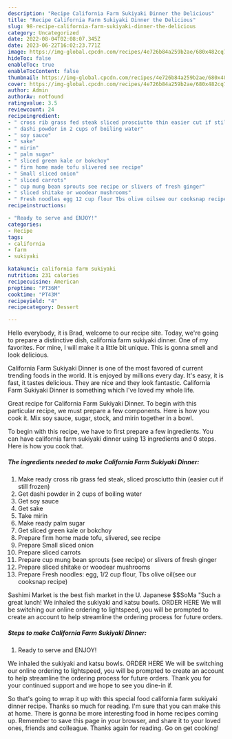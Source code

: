 ```yaml
---
description: "Recipe California Farm Sukiyaki Dinner the Delicious"
title: "Recipe California Farm Sukiyaki Dinner the Delicious"
slug: 98-recipe-california-farm-sukiyaki-dinner-the-delicious
category: Uncategorized
date: 2022-08-04T02:08:07.345Z
date: 2023-06-22T16:02:23.771Z
image: https://img-global.cpcdn.com/recipes/4e726b84a259b2ae/680x482cq70/california-farm-sukiyaki-dinner-recipe-main-photo.jpg
hideToc: false
enableToc: true
enableTocContent: false
thumbnail: https://img-global.cpcdn.com/recipes/4e726b84a259b2ae/680x482cq70/california-farm-sukiyaki-dinner-recipe-main-photo.jpg
cover: https://img-global.cpcdn.com/recipes/4e726b84a259b2ae/680x482cq70/california-farm-sukiyaki-dinner-recipe-main-photo.jpg
author: Admin
authorAv: notfound
ratingvalue: 3.5
reviewcount: 24
recipeingredient:
- " cross rib grass fed steak sliced prosciutto thin easier cut if still frozen"
- " dashi powder in 2 cups of boiling water"
- " soy sauce"
- " sake"
- " mirin"
- " palm sugar"
- " sliced green kale or bokchoy"
- " firm home made tofu slivered see recipe"
- " Small sliced onion"
- " sliced carrots"
- " cup mung bean sprouts see recipe or slivers of fresh ginger"
- " sliced shitake or woodear mushrooms"
- " Fresh noodles egg 12 cup flour Tbs olive oilsee our cooksnap recipe"
recipeinstructions:

- "Ready to serve and ENJOY!"
categories:
- Recipe
tags:
- california
- farm
- sukiyaki

katakunci: california farm sukiyaki 
nutrition: 231 calories
recipecuisine: American
preptime: "PT36M"
cooktime: "PT43M"
recipeyield: "4"
recipecategory: Dessert

---
```



Hello everybody, it is Brad, welcome to our recipe site. Today, we're going to prepare a distinctive dish, california farm sukiyaki dinner. One of my favorites. For mine, I will make it a little bit unique. This is gonna smell and look delicious.

California Farm Sukiyaki Dinner is one of the most favored of current trending foods in the world. It is enjoyed by millions every day. It's easy, it is fast, it tastes delicious. They are nice and they look fantastic. California Farm Sukiyaki Dinner is something which I've loved my whole life.

Great recipe for California Farm Sukiyaki Dinner. To begin with this particular recipe, we must prepare a few components. Here is how you cook it. Mix soy sauce, sugar, stock, and mirin together in a bowl.


To begin with this recipe, we have to first prepare a few ingredients. You can have california farm sukiyaki dinner using 13 ingredients and 0 steps. Here is how you cook that.

<!--inarticleads1-->

##### The ingredients needed to make California Farm Sukiyaki Dinner:

1. Make ready  cross rib grass fed steak, sliced prosciutto thin (easier cut if still frozen)
1. Get  dashi powder in 2 cups of boiling water
1. Get  soy sauce
1. Get  sake
1. Take  mirin
1. Make ready  palm sugar
1. Get  sliced green kale or bokchoy
1. Prepare  firm home made tofu, slivered, see recipe
1. Prepare  Small sliced onion
1. Prepare  sliced carrots
1. Prepare  cup mung bean sprouts (see recipe) or slivers of fresh ginger
1. Prepare  sliced shitake or woodear mushrooms
1. Prepare  Fresh noodles: egg, 1/2 cup flour, Tbs olive oil(see our cooksnap recipe)


Sashimi Market is the best fish market in the U. Japanese $$SoMa &#34;Such a great lunch! We inhaled the sukiyaki and katsu bowls. ORDER HERE We will be switching our online ordering to lightspeed, you will be prompted to create an account to help streamline the ordering process for future orders. 

<!--inarticleads2-->

##### Steps to make California Farm Sukiyaki Dinner:


1. Ready to serve and ENJOY!

We inhaled the sukiyaki and katsu bowls. ORDER HERE We will be switching our online ordering to lightspeed, you will be prompted to create an account to help streamline the ordering process for future orders. Thank you for your continued support and we hope to see you dine-in if. 

So that's going to wrap it up with this special food california farm sukiyaki dinner recipe. Thanks so much for reading. I'm sure that you can make this at home. There is gonna be more interesting food in home recipes coming up. Remember to save this page in your browser, and share it to your loved ones, friends and colleague. Thanks again for reading. Go on get cooking!
